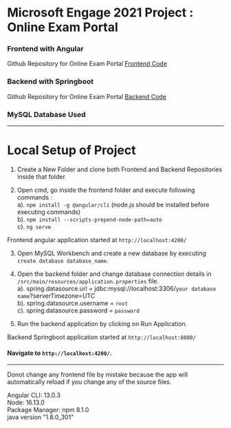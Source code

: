 # Microsoft Engage 2021 Project : Online Exam Portal 

### Frontend with Angular 
Github Repository for Online Exam Portal [ Frontend Code ](https://github.com/pearlgupta2000/Frontend-of-Exam-Portal-Engage21-) 

### Backend with Springboot
Github Repository for Online Exam Portal [ Backend Code ](https://github.com/pearlgupta2000/Backend-of-Exam-Portal-Engage21--)

### MySQL Database Used

---

# Local Setup of Project

1. Create a New Folder and clone both Frontend and Backend Repositories inside that folder.

2. Open cmd, go inside the frontend folder and execute following commands : <br>
  a). `npm install -g @angular/cli` (node.js should be installed before executing commands) <br>
  b). `npm install --scripts-prepend-node-path=auto` <br>
  c). `ng serve` <br>

Frontend angular application started at `http://localhost:4200/`

3. Open MySQL Workbench and create a new database by executing `create database database_name`.

4. Open the backend folder and change database connection details in `/src/main/resources/application.properties` file. <br>
  a). spring.datasource.url = jdbc:mysql://localhost:3306/`your database name`?serverTimezone=UTC <br>
  b). spring.datasource.username = `root` <br>
  c). spring.datasource.password = `password` <br>

5. Run the backend application by clicking on Run Application.

Backend Springboot application started at `http://localhost:8080/`

#### Navigate to `http://localhost:4200/`. <br>

---

Donot change any frontend file by mistake because the app will automatically reload if you change any of the source files.<br>


Angular CLI: 13.0.3<br>
Node: 16.13.0<br>
Package Manager: npm 8.1.0<br>
java version "1.8.0_301"
